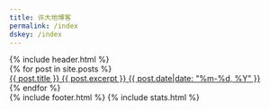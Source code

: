 ```yaml
---
title: 许大地博客
permalink: /index
dskey: /index
---
```

<html>
<head>
    <meta name="viewport" content="width=device-width, initial-scale=1"/>
    <title>{{ page.title }} - {{ site.name }}</title>
    <link rel="stylesheet" type="text/css" href="weblog/assets/css/blog.css" />
    <meta name="theme-color" content="#151515"/>
    <link rel="shortcut icon" type="image/x-icon" href="{{ site.fav }}?">        
    <meta charset="utf-8"/>        
</head>

<body>
    <div class="content-wrap">
        {% include header.html %}
        <div class="content-main">
            <div class="post-list">
                {% for post in site.posts %}
                <a href="{{ post.url }}">
                    <div class="post-item">
                        <span class="post-title">{{ post.title }}</span>
                        <span class="post-excerpt">{{ post.excerpt }}</span>
                        <span class="post-date">{{ post.date|date: "%m-%d,&nbsp;%Y" }}</span>
                        <div class="post-divider"></div>
                    </div>
                </a>
                {% endfor %}
            </div>
        </div>
    </div>
    {% include footer.html %}
    {% include stats.html %}
</body>
</html>
